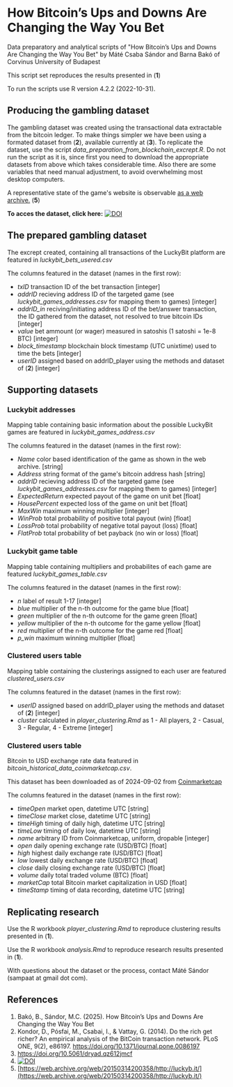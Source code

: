 # How Bitcoin’s Ups and Downs Are Changing the Way You Bet
Data preparatory and analytical scripts of "How Bitcoin’s Ups and Downs Are Changing the Way You Bet" by Máté Csaba Sándor and Barna Bakó of Corvinus University of Budapest

This script set reproduces the results presented in (**1**)

To run the scripts use R version 4.2.2 (2022-10-31).

## Producing the gambling dataset

The gambling dataset was created using the transactional data extractable from the bitcoin ledger. To make things simpler we have been using a formated dataset from (**2**), available currently at (**3**). To replicate the dataset, use the script *data_preparation_from_blockchain_excrept.R*. Do not run the script as it is, since first you need to download the appropriate datasets from above which takes considerable time. Also there are some variables that need manual adjustment, to avoid overwhelming most desktop computers.

A representative state of the game's website is observable [as a web archive.](https://web.archive.org/web/20150314200358/http://luckyb.it/) (**5**)

**To acces the dataset, click here:** [![DOI](https://zenodo.org/badge/DOI/10.5281/zenodo.5600259.svg)](https://doi.org/10.5281/zenodo.5600259)

## The prepared gambling dataset

The excrept created, containing all transactions of the LuckyBit platform are featured in *luckybit_bets_usered.csv*

The columns featured in the dataset (names in the first row):

  * *txID*  transaction ID of the bet transaction [integer]
  * *addrID* recieving address ID of the targeted game (see *luckybit_games_addresses.csv* for mapping them to games) [integer]
  * *addrID_in* reciving/initiating address ID of the bet/answer transaction, the ID gathered from the dataset, not resolved to true bitcoin IDs [integer]
  * *value* bet ammount (or wager) measured in satoshis (1 satoshi = 1e-8 BTC) [integer]
  * *block_timestamp* blockchain block timestamp (UTC unixtime) used to time the bets [integer]
  * *userID*  assigned based on addrID_player using the methods and dataset of (**2**) [integer]

## Supporting datasets

### Luckybit addresses

Mapping table containing basic information about the possible LuckyBit games are featured in *luckybit_games_address.csv*

The columns featured in the dataset (names in the first row):

  * *Name*  color based identification of the game as shown in the web archive. [string]
  * *Address* string format of the game's bitcoin address hash [string]
  * *addrID* recieving address ID of the targeted game (see *luckybit_games_addresses.csv* for mapping them to games) [integer]
  * *ExpectedReturn* expected payout of the game on unit bet [float]
  * *HousePercent* expected loss of the game on unit bet [float]
  * *MaxWin* maximum winning multiplier [integer]
  * *WinProb*  total probability of positive total payout (win) [float]
  * *LossProb*  total probability of negative total payout (loss) [float]
  * *FlatProb*  total probability of bet payback (no win or loss) [float]

### Luckybit game table

Mapping table containing multipliers and probabilites of each game are featured *luckybit_games_table.csv*

The columns featured in the dataset (names in the first row):

  * *n*  label of result 1-17 [integer]
  * *blue* multiplier of the n-th outcome for the game blue [float]
  * *green* multiplier of the n-th outcome for the game green [float]
  * *yellow* multiplier of the n-th outcome for the game yellow [float]
  * *red* multiplier of the n-th outcome for the game red [float]
  * *p_win* maximum winning multiplier [float]

### Clustered users table

Mapping table containing the clusterings assigned to each user are featured *clustered_users.csv*

The columns featured in the dataset (names in the first row):

  * *userID*  assigned based on addrID_player using the methods and dataset of (**2**) [integer]
  * *cluster* calculated in *player_clustering.Rmd* as 1 - All players, 2 - Casual, 3 - Regular, 4 - Extreme [integer]

### Clustered users table

Bitcoin to USD exchange rate data featured in *bitcoin_historical_data_coinmarketcap.csv*.

This dataset has been downloaded as of 2024-09-02 from [Coinmarketcap]([https://web.archive.org/web/20150314200358/http://luckyb.it/](https://coinmarketcap.com/currencies/bitcoin/historical-data/))

The columns featured in the dataset (names in the first row):

  * *timeOpen*  market open, datetime UTC [string]
  * *timeClose*  market close, datetime UTC [string]
  * *timeHigh*  timing of daily high, datetime UTC [string]
  * *timeLow*  timing of daily low, datetime UTC [string]
  * *name*  arbitrary ID from Coinmarketcap, uniform, dropable [integer]
  * *open*  daily opening exchange rate (USD/BTC) [float]
  * *high*  highest daily exchange rate (USD/BTC) [float]
  * *low*  lowest daily exchange rate (USD/BTC) [float]
  * *close*  daily closing exchange rate (USD/BTC) [float]
  * *volume*  daily total traded volume (BTC) [float]
  * *marketCap*  total Bitcoin market capitalization in USD [float]
  * *timeStamp*  timing of data recording, datetime UTC [string]

## Replicating research

Use the R workbook *player_clustering.Rmd* to reproduce clustering results presented in (**1**).

Use the R workbook *analysis.Rmd* to reproduce research results presented in (**1**).

With questions about the dataset or the process, contact Máté Sándor (sampaat at gmail dot com).

## References

  1. Bakó, B., Sándor, M.C. (2025). How Bitcoin’s Ups and Downs Are Changing the Way You Bet
  2. Kondor, D., Pósfai, M., Csabai, I., & Vattay, G. (2014). Do the rich get richer? An empirical analysis of the BitCoin transaction network. PLoS ONE, 9(2), e86197. https://doi.org/10.1371/journal.pone.0086197
  3. https://doi.org/10.5061/dryad.qz612jmcf
  4. [![DOI](https://zenodo.org/badge/DOI/10.5281/zenodo.5600259.svg)](https://doi.org/10.5281/zenodo.5600259)
  5. [https://web.archive.org/web/20150314200358/http://luckyb.it/](https://web.archive.org/web/20150314200358/http://luckyb.it/)
